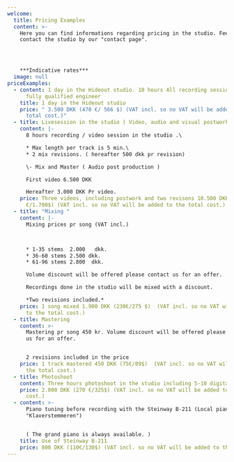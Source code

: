 ```yaml
---
welcome:
  title: Pricing Examples
  content: >-
    Here you can find informations regarding pricing in the studio. Feel free to
    contact the studio by our "contact page".




    ***Indicative rates***
  image: null
priceExamples:
  - content: 1 day in the Hideout studio. 10 hours All recording sessions are run by
      fully qualified engineer
    title: 1 day in the Hideout studio
    price: " 3.500 DKK (470 €/ 566 $) (VAT incl. so no VAT will be added to the
      total cost.)"
  - title: Livesession in the studio ( Video, audio and visual postwork )
    content: |-
      8 hours recording / video session in the studio .\

      * Max length per track is 5 min.\
      * 2 mix revisions. ( hereafter 500 dkk pr revision)

      \- Mix and Master ( Audio post production )

      First video 6.500 DKK

      Hereafter 3.000 DKK Pr video.
    price: Three videos, including postwork and two revisons 10.500 DKK (1.400
      €/1.700$) (VAT incl. so no VAT will be added to the total cost.)
  - title: "Mixing "
    content: |-
      Mixing prices pr song (VAT incl.)



      * 1-35 stems  2.000   dkk.
      * 36-60 stems 2.500 dkk.
      * 61-96 stems 2.800  dkk.

      Volume discount will be offered please contact us for an offer.

      Recordings done in the studio will be mixed with a discount. 

      *Two revisions included.*
    price: 1 song mixed 1.900 DKK (230€/275 $)  (VAT incl. so no VAT will be added
      to the total cost.)
  - title: Mastering
    content: >-
      Mastering pr song 450 kr. Volume discount will be offered please contact
      us for an offer. 


      2 revisions included in the price
    price: 1 track mastered 450 DKK (75€/89$)  (VAT incl. so no VAT will be added to
      the total cost.)
  - title: Photoshoot
    content: Three hours photoshoot in the studio including 5-10 digital pictures.
    price: 2.000 DKK (270 €/325$) (VAT incl. so no VAT will be added to the total
      cost.)
  - content: >-
      Piano tuning before recording with the Steinway B-211 (Local piano tuner
      "Klaverstemmeren")


      ( The grand piano is always available. )
    title: Use of Steinway B-211
    price: 800 DKK (110€/130$) (VAT incl. so no VAT will be added to the total cost.)
---
```

